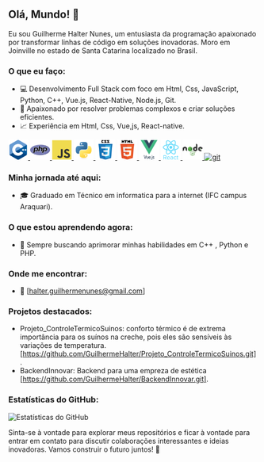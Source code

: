 ## Olá, Mundo! 👋

Eu sou Guilherme Halter Nunes, um entusiasta da programação apaixonado por transformar linhas de código em soluções inovadoras. Moro em Joinville no estado de Santa Catarina localizado no Brasil.

### O que eu faço:
- 💻 Desenvolvimento Full Stack com foco em Html, Css, JavaScript, Python, C++, Vue.js, React-Native, Node.js, Git.
- 🚀 Apaixonado por resolver problemas complexos e criar soluções eficientes.
- 📈 Experiência em Html, Css, Vue,js, React-native.

<p align="left"> 
<a href="https://www.w3schools.com/cpp/" target="_blank" rel="noreferrer"> 
    <img src="https://raw.githubusercontent.com/devicons/devicon/master/icons/cplusplus/cplusplus-original.svg" alt="cplusplus" width="40" height="40"/> 
</a> 
<a href="https://www.w3schools.com/php/" target="_blank" rel="noreferrer"> 
    <img src="https://raw.githubusercontent.com/devicons/devicon/master/icons/php/php-original.svg" alt="php" width="40" height="40"/> 
</a> 
<a href="https://developer.mozilla.org/en-US/docs/Web/JavaScript" target="_blank" rel="noreferrer">
    <img src="https://raw.githubusercontent.com/devicons/devicon/master/icons/javascript/javascript-original.svg" alt="javascript" width="40" height="40"/> 
</a>
<a href="https://developer.mozilla.org/en-US/docs/Web/python" target="_blank" rel="noreferrer">
    <img src="https://raw.githubusercontent.com/devicons/devicon/master/icons/python/python-original.svg" alt="python" width="40" height="40"/> 
</a>
<a href="https://www.w3schools.com/css/" target="_blank" rel="noreferrer"> 
    <img src="https://raw.githubusercontent.com/devicons/devicon/master/icons/css3/css3-original-wordmark.svg" alt="css3" width="40" height="40"/>
</a> 
<a href="https://www.w3.org/html/" target="_blank" rel="noreferrer"> 
    <img src="https://raw.githubusercontent.com/devicons/devicon/master/icons/html5/html5-original-wordmark.svg" alt="html5" width="40" height="40"/> 
</a> 
<a href="https://vuejs.org/" target="_blank" rel="noreferrer"> 
    <img src="https://raw.githubusercontent.com/devicons/devicon/master/icons/vuejs/vuejs-original-wordmark.svg" alt="vuejs" width="40" height="40"/> 
</a> 
<a href="https://reactjs.org/" target="_blank" rel="noreferrer"> 
    <img src="https://raw.githubusercontent.com/devicons/devicon/master/icons/react/react-original-wordmark.svg" alt="react" width="40" height="40"/> 
</a>
<a href="https://nodejs.org" target="_blank" rel="noreferrer"> 
        <img src="https://raw.githubusercontent.com/devicons/devicon/master/icons/nodejs/nodejs-original-wordmark.svg" alt="nodejs" width="40" height="40"/> 
</a> 
<a href="https://git-scm.com/" target="_blank" rel="noreferrer"> 
    <img src="https://www.vectorlogo.zone/logos/git-scm/git-scm-icon.svg" alt="git" width="40" height="40"/> 
</a>
</p>

### Minha jornada até aqui:
- 🎓 Graduado em Técnico em informatica para a internet (IFC campus Araquari).

### O que estou aprendendo agora:
- 🌱 Sempre buscando aprimorar minhas habilidades em C++ , Python e PHP.

### Onde me encontrar:
- 📧 [halter.guilhermenunes@gmail.com]

### Projetos destacados:
- Projeto_ControleTermicoSuinos: conforto térmico é de extrema importância para os suínos na creche, pois eles são sensíveis às variações de temperatura. [https://github.com/GuilhermeHalter/Projeto_ControleTermicoSuinos.git].
- BackendInnovar: Backend para uma empreza de estética [https://github.com/GuilhermeHalter/BackendInnovar.git].

### Estatísticas do GitHub:
![Estatísticas do GitHub](https://github-readme-stats.vercel.app/api?username=GuilhermeHalter&show_icons=true&theme=dark)

Sinta-se à vontade para explorar meus repositórios e ficar à vontade para entrar em contato para discutir colaborações interessantes e ideias inovadoras. Vamos construir o futuro juntos! 🚀
